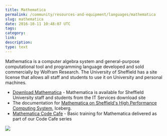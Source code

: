 ```yaml
---
title: Mathematica
permalink: /community/resources-and-equipment/languages/mathematica
slug: mathematica
date: 2016-10-11 10:48:07 UTC
tags:
category:
link:
description:
type: text
---
```


Mathematica is a computer algebra system and general-purpose computational tool and programming language developed and sold commercially by Wolfram Research.
The University of Sheffield has a site license that allows all staff and students to use it on University and personal machines.

* [Download Mathematica](https://www.sheffield.ac.uk/software/) - Mathematica is available for Sheffield University staff and students from the IT Services download site
* The documentation for [Mathematica on Sheffield's High Performance Computing System](https://docs.hpc.shef.ac.uk/en/latest/iceberg/software/apps/mathematica.html), Iceberg.
* [Mathematica Code Cafe](https://github.com/RSE-Sheffield/Code_cafe/tree/master/WolframCodeCafe) - Basic training for Mathematica delivered as part of our Code Cafe series

![](/assets/images/Mathematica.png)
